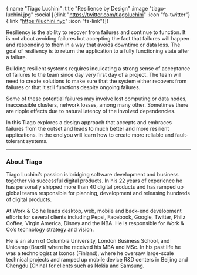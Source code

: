 {:name "Tiago Luchini"
 :title "Resilience by Design"
 :image "tiago-luchini.jpg"
 :social [{:link "https://twitter.com/tiagoluchini" :icon "fa-twitter"}
          {:link "https://luchini.nyc" :icon "fa-link"}]}

Resiliency is the ability to recover from failures and continue to function. It is not about avoiding failures but accepting the fact that failures will happen and responding to them in a way that avoids downtime or data loss. The goal of resiliency is to return the application to a fully functioning state after a failure.

Building resilient systems requires inculcating a strong sense of acceptance of failures to the team since day very first day of a project. The team will need to create solutions to make sure that the system either recovers from failures or that it still functions despite ongoing failures.

Some of these potential failures may involve lost computing or data nodes, inaccessible clusters, network losses, among many other. Sometimes there are ripple effects due to natural latency of the involved dependencies.

In this Tiago explores a design approach that accepts and embraces failures from the outset and leads to much better and more resilient applications. In the end you will learn how to create more reliable and fault-tolerant systems.

---

### About Tiago

Tiago Luchini’s passion is bridging software development and business together via successful digital products. In his 22 years of experience he has personally shipped more than 40 digital products and has ramped up global teams responsible for planning, development and releasing hundreds of digital products.

At Work & Co he leads desktop, web, mobile and back-end development efforts for several clients including Pepsi, Facebook, Google, Twitter, Philz Coffee, Virgin America, Disney and the NBA. He is responsible for Work & Co’s technology strategy and vision.

He is an alum of Columbia University, London Business School, and Unicamp (Brazil) where he received his MBA and MSc. In his past life he was a technologist at Ixonos (Finland), where he oversaw large-scale technical projects and ramped up mobile device R&D centers in Beijing and Chengdu (China) for clients such as Nokia and Samsung.